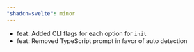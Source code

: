 ```yaml
---
"shadcn-svelte": minor
---
```


- feat: Added CLI flags for each option for `init`
- feat: Removed TypeScript prompt in favor of auto detection 
